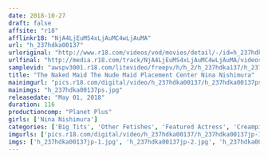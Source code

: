 ```yaml
---
date: 2018-10-27
draft: false
affsite: "r18"
afflinkr18: "NjA4LjEuMS4xLjAuMC4wLjAuMA"
url: "h_237hdka00137"
urloriginal: "http://www.r18.com/videos/vod/movies/detail/-/id=h_237hdka00137"
urlfinal: "http://media.r18.com/track/NjA4LjEuMS4xLjAuMC4wLjAuMA/videos/vod/movies/detail/-/id=h_237hdka00137"
samplevid: "awspv3001.r18.com/litevideo/freepv/h/h_2/h_237hdka137/h_237hdka137_dmb_w.mp4"
title: "The Naked Maid The Nude Maid Placement Center Nina Nishimura"
mainimgurl: "pics.r18.com/digital/video/h_237hdka00137/h_237hdka00137ps.jpg"
mainimgs: "h_237hdka00137ps.jpg"
releasedate: "May 01, 2018"
duration: 116
productioncomp: "Planet Plus"
girls: ['Nina Nishimura']
categories: ['Big Tits', 'Other Fetishes', 'Featured Actress', 'Creampie', 'Blowjob', 'Masturbation', 'Compilation', 'Hi-Def']
imgurls: ['pics.r18.com/digital/video/h_237hdka00137/h_237hdka00137jp-1.jpg', 'pics.r18.com/digital/video/h_237hdka00137/h_237hdka00137jp-2.jpg', 'pics.r18.com/digital/video/h_237hdka00137/h_237hdka00137jp-3.jpg', 'pics.r18.com/digital/video/h_237hdka00137/h_237hdka00137jp-4.jpg', 'pics.r18.com/digital/video/h_237hdka00137/h_237hdka00137jp-5.jpg', 'pics.r18.com/digital/video/h_237hdka00137/h_237hdka00137jp-6.jpg', 'pics.r18.com/digital/video/h_237hdka00137/h_237hdka00137jp-7.jpg', 'pics.r18.com/digital/video/h_237hdka00137/h_237hdka00137jp-8.jpg', 'pics.r18.com/digital/video/h_237hdka00137/h_237hdka00137jp-9.jpg', 'pics.r18.com/digital/video/h_237hdka00137/h_237hdka00137jp-10.jpg', 'pics.r18.com/digital/video/h_237hdka00137/h_237hdka00137jp-11.jpg', 'pics.r18.com/digital/video/h_237hdka00137/h_237hdka00137jp-12.jpg', 'pics.r18.com/digital/video/h_237hdka00137/h_237hdka00137jp-13.jpg', 'pics.r18.com/digital/video/h_237hdka00137/h_237hdka00137jp-14.jpg', 'pics.r18.com/digital/video/h_237hdka00137/h_237hdka00137jp-15.jpg', 'pics.r18.com/digital/video/h_237hdka00137/h_237hdka00137jp-16.jpg', 'pics.r18.com/digital/video/h_237hdka00137/h_237hdka00137jp-17.jpg', 'pics.r18.com/digital/video/h_237hdka00137/h_237hdka00137jp-18.jpg', 'pics.r18.com/digital/video/h_237hdka00137/h_237hdka00137jp-19.jpg', 'pics.r18.com/digital/video/h_237hdka00137/h_237hdka00137jp-20.jpg']
imgs: ['h_237hdka00137jp-1.jpg', 'h_237hdka00137jp-2.jpg', 'h_237hdka00137jp-3.jpg', 'h_237hdka00137jp-4.jpg', 'h_237hdka00137jp-5.jpg', 'h_237hdka00137jp-6.jpg', 'h_237hdka00137jp-7.jpg', 'h_237hdka00137jp-8.jpg', 'h_237hdka00137jp-9.jpg', 'h_237hdka00137jp-10.jpg', 'h_237hdka00137jp-11.jpg', 'h_237hdka00137jp-12.jpg', 'h_237hdka00137jp-13.jpg', 'h_237hdka00137jp-14.jpg', 'h_237hdka00137jp-15.jpg', 'h_237hdka00137jp-16.jpg', 'h_237hdka00137jp-17.jpg', 'h_237hdka00137jp-18.jpg', 'h_237hdka00137jp-19.jpg', 'h_237hdka00137jp-20.jpg']
---
```

